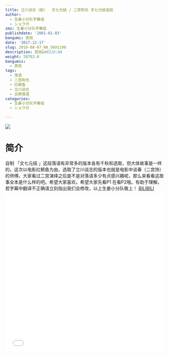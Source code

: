 ```yaml
---
title: 立川谈志（版）  文七元结 / 二宫和也 文七元结选段
author:
  - 生姜小分队字幕组
  - ショウガ
zmz: 生姜小分队字幕组
publishdate: '2001-01-03'
bangumi: 其他
date: '2017-12-17'
slug: 2016-08-07_NA_5691190
description: 其他&#8226;NA
weight: 28783.0
bangumis:
  - 其他
tags:
  - 落语
  - 二宫和也
  - 红鳉鱼
  - 立川谈志
  - 古典落语
categories:
  - 生姜小分队字幕组
  - ショウガ

---
```

![](https://i.imgur.com/znhH2wE.png)
# 简介  
自制 「文七元结 」这段落语有非常多的版本各有千秋和选取，但大体故事是一样的。这次以电影红鳉鱼为由，选取了立川谈志的版本也就是电影中谈春（二宫饰）的师傅。大家看过二宫演绎之后是不是对落语多少有点感兴趣呢，那么来看看这故事全本是什么样的吧。希望大家喜欢。希望大家先看P1 在看P2哦。有助于理解。
若字幕中翻译不正确请立刻指出我们会修改，以上生姜小分队敬上！ 
  [BILIBILI](https://www.bilibili.com/video/av5691190/)

<div class="vcontainer">  <iframe class="video" src="//www.bilibili.com/blackboard/player.html?aid=5691190" width="100%" height="500" frameborder="0" allowfullscreen="allowfullscreen"></iframe></div>
